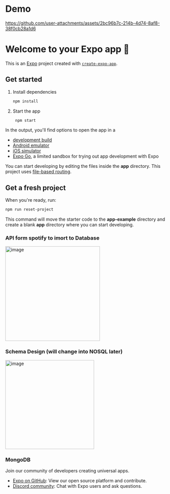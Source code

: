 # Demo
https://github.com/user-attachments/assets/2bc96b7c-214b-4d74-8af8-38f0cb28a1d6

# Welcome to your Expo app 👋

This is an [Expo](https://expo.dev) project created with [`create-expo-app`](https://www.npmjs.com/package/create-expo-app).

## Get started

1. Install dependencies

   ```bash
   npm install
   ```

2. Start the app

   ```bash
    npm start
   ```

In the output, you'll find options to open the app in a

- [development build](https://docs.expo.dev/develop/development-builds/introduction/)
- [Android emulator](https://docs.expo.dev/workflow/android-studio-emulator/)
- [iOS simulator](https://docs.expo.dev/workflow/ios-simulator/)
- [Expo Go](https://expo.dev/go), a limited sandbox for trying out app development with Expo

You can start developing by editing the files inside the **app** directory. This project uses [file-based routing](https://docs.expo.dev/router/introduction).

## Get a fresh project

When you're ready, run:

```bash
npm run reset-project
```

This command will move the starter code to the **app-example** directory and create a blank **app** directory where you can start developing.


### API form spotify to imort to Database
<img width="296" alt="image" src="https://github.com/user-attachments/assets/33516afd-ad6c-464f-982b-952b66af2353" />


### Schema Design (will change into NOSQL later)
<img width="278" alt="image" src="https://github.com/user-attachments/assets/d6cbcdbc-e3a7-4441-ae93-f829443d8ed3" />


### MongoDB

Join our community of developers creating universal apps.

- [Expo on GitHub](https://github.com/expo/expo): View our open source platform and contribute.
- [Discord community](https://chat.expo.dev): Chat with Expo users and ask questions.
